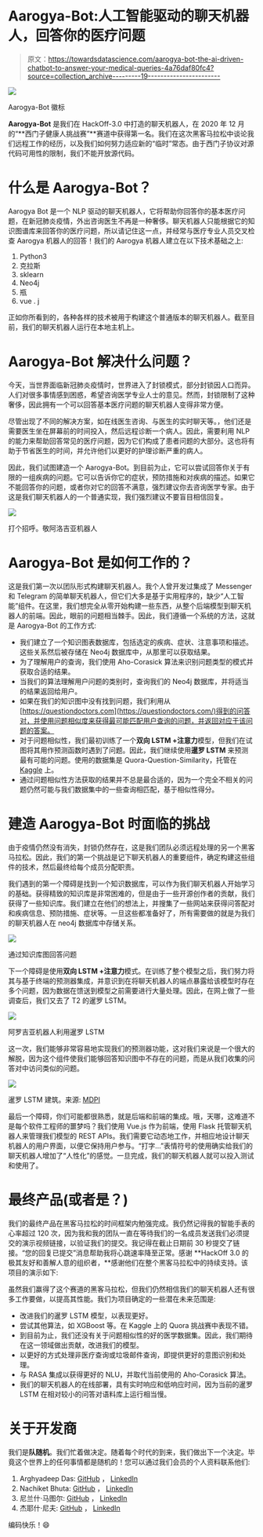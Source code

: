 # Aarogya-Bot:人工智能驱动的聊天机器人，回答你的医疗问题

> 原文：<https://towardsdatascience.com/aarogya-bot-the-ai-driven-chatbot-to-answer-your-medical-queries-4a76daf80fc4?source=collection_archive---------19----------------------->

![](img/f819e24f24f420e0446f0a9ad123fe29.png)

Aarogya-Bot 徽标

**Aarogya-Bot** 是我们在 HackOff-3.0 中打造的聊天机器人，在 2020 年 12 月的“**西门子健康人挑战赛”**赛道中获得第一名。我们在这次黑客马拉松中谈论我们远程工作的经历，以及我们如何努力适应新的“临时”常态。由于西门子协议对源代码可用性的限制，我们不能开放源代码。

# 什么是 Aarogya-Bot？

Aarogya Bot 是一个 NLP 驱动的聊天机器人，它将帮助你回答你的基本医疗问题，在新冠肺炎疫情，外出咨询医生不再是一种奢侈。聊天机器人只能根据它的知识图谱库来回答你的医疗问题，所以请记住这一点，并经常与医疗专业人员交叉检查 Aarogya 机器人的回答！我们的 Aarogya 机器人建立在以下技术基础之上:

1.  Python3
2.  克拉斯
3.  sklearn
4.  Neo4j
5.  瓶
6.  vue . j

正如你所看到的，各种各样的技术被用于构建这个普通版本的聊天机器人。截至目前，我们的聊天机器人运行在本地主机上。

# Aarogya-Bot 解决什么问题？

今天，当世界面临新冠肺炎疫情时，世界进入了封锁模式，部分封锁因人口而异。人们对很多事情感到困惑，希望咨询医学专业人士的意见。然而，封锁限制了这种奢侈，因此拥有一个可以回答基本医疗问题的聊天机器人变得非常方便。

尽管出现了不同的解决方案，如在线医生咨询、与医生的实时聊天等。，他们还是需要医生坐在屏幕前的时间投入，然后远程诊断一个病人。因此，需要利用 NLP 的能力来帮助回答常见的医疗问题，因为它们构成了患者问题的大部分。这也将有助于节省医生的时间，并允许他们以更好的护理诊断严重的病人。

因此，我们试图建造一个 Aarogya-Bot。到目前为止，它可以尝试回答你关于有限的一组疾病的问题。它可以告诉你它的症状，预防措施和对疾病的描述。如果它不能回答你的问题，或者你对它的回答不满意，强烈建议你去咨询医学专家。由于这是我们聊天机器人的一个普通实现，我们强烈建议不要盲目相信回复。

![](img/2870e0af9f48bb6b7328957c703a625c.png)

打个招呼。敬阿洛吉亚机器人

# Aarogya-Bot 是如何工作的？

这是我们第一次以团队形式构建聊天机器人。我个人曾开发过集成了 Messenger 和 Telegram 的简单聊天机器人，但它们大多是基于实用程序的，缺少“人工智能”组件。在这里，我们想完全从零开始构建一些东西，从整个后端模型到聊天机器人的前端。因此，眼前的问题相当棘手。因此，我们遵循一个系统的方法，这就是 Aarogya-Bot 的工作方式:

*   我们建立了一个知识图表数据库，包括选定的疾病、症状、注意事项和描述。这些关系然后被存储在 Neo4j 数据库中，从那里可以获取结果。
*   为了理解用户的查询，我们使用 Aho-Corasick 算法来识别问题类型的模式并获取合适的结果。
*   当我们的算法理解用户问题的类别时，查询我们的 Neo4j 数据库，并将适当的结果返回给用户。
*   如果在我们的知识图中没有找到问题，我们利用从[https://questiondoctors.com](https://questiondoctors.com/)得到的问答对，并使用问题相似度来获得最可能匹配用户查询的问题，并返回对应于该问题的答案。
*   对于问题相似性，我们最初训练了一个**双向 LSTM +注意力**模型，但我们在试图将其用作预测函数时遇到了问题。因此，我们继续使用**暹罗 LSTM** 来预测最有可能的问题。使用的数据集是 Quora-Question-Similarity，托管在 [Kaggle](https://www.kaggle.com/c/quora-question-pairs/data) 上。
*   通过问题相似性方法获取的结果并不总是最合适的，因为一个完全不相关的问题仍然可能与我们数据集中的一些查询相匹配，基于相似性得分。

# 建造 Aarogya-Bot 时面临的挑战

由于疫情仍然没有消失，封锁仍然存在，这是我们团队必须远程处理的另一个黑客马拉松。因此，我们的第一个挑战是记下聊天机器人的重要组件，确定构建这些组件的技术，然后最终给每个成员分配职责。

我们遇到的第一个障碍是找到一个知识数据库，可以作为我们聊天机器人开始学习的基础。获得精致的知识库是非常困难的，但是由于一些开源创作者的贡献，我们获得了一些知识库。我们建立在他们的想法上，并搜集了一些网站来获得问答配对和疾病信息、预防措施、症状等。一旦这些都准备好了，所有需要做的就是为我们的聊天机器人在 neo4j 数据库中存储关系。

![](img/c312d2cdb67dca801bded0b061b2cfce.png)

通过知识库图回答问题

下一个障碍是使用**双向 LSTM +注意力**模式。在训练了整个模型之后，我们努力将其与基于终端的预测器集成，并意识到在将聊天机器人的端点暴露给该模型时存在多个问题，因为数据在馈送到模型之前需要进行大量处理。因此，在网上做了一些调查后，我们又去了 T2 的暹罗 LSTM。

![](img/f6505fb2bdd916275f4a4950ad416bee.png)

阿罗吉亚机器人利用暹罗 LSTM

这一次，我们能够非常容易地实现我们的预测器功能，这对我们来说是一个很大的解脱，因为这个组件使我们能够回答知识图中不存在的问题，而是从我们收集的问答对中访问类似的问题。

![](img/c5d0ce34835c5bb514e2f58d2c98cae5.png)

暹罗 LSTM 建筑。来源: [MDPI](https://www.mdpi.com/2073-8994/10/12/682/htm)

最后一个障碍，你们可能都很熟悉，就是后端和前端的集成。哦，天哪，这难道不是每个软件工程师的噩梦吗？我们使用 Vue.js 作为前端，使用 Flask 托管聊天机器人来管理我们模型的 REST APIs。我们需要它动态地工作，并相应地设计聊天机器人的用户界面，以便它保持用户参与。“打字…”表情符号的使用确实给我们的聊天机器人增加了“人性化”的感觉。一旦完成，我们的聊天机器人就可以投入测试和使用了。

# 最终产品(或者是？)

我们的最终产品在黑客马拉松的时间框架内勉强完成。我仍然记得我的智能手表的心率超过 120 次，因为我和我的团队一直在等待我们的一名成员发送我们必须提交的演示视频链接，以验证我们的提交。我记得在截止日期前 30 秒提交了链接。“您的回复已提交”消息帮助我将心跳速率降至正常。感谢 **HackOff 3.0 的极其友好和善解人意的组织者，**感谢他们在整个黑客马拉松中的持续支持。该项目的演示如下:

虽然我们赢得了这个赛道的黑客马拉松，但我们仍然相信我们的聊天机器人还有很多工作要做，以提高其性能。我们为项目确定的一些潜在未来范围是:

*   改进我们的暹罗 LSTM 模型，以表现更好。
*   尝试其他算法，如 XGBoost 等。在 Kaggle 上的 Quora 挑战赛中表现不错。
*   到目前为止，我们还没有关于问题相似性的好的医学数据集。因此，我们期待在这一领域做出贡献，改进我们的模型。
*   以更好的方式处理非医疗查询或垃圾邮件查询，即提供更好的意图识别和处理。
*   与 RASA 集成以获得更好的 NLU，并取代当前使用的 Aho-Corasick 算法。
*   我们的聊天机器人的在线部署，具有实时响应和低响应时间，因为当前的暹罗 LSTM 在相对较小的问答对语料库上运行相当慢。

# 关于开发商

我们是**队随机**。我们忙着做决定。随着每个时代的到来，我们做出下一个决定。毕竟这个世界上的任何事情都是随机的！您可以通过我们会员的个人资料联系他们:

1.  Arghyadeep Das: [GitHub](https://www.github.com/arghyadeep99) ， [LinkedIn](https://www.linkedin.com/in/arghyadeep-das/)
2.  Nachiket Bhuta: [GitHub](https://www.github.com/nachiketbhuta) ， [LinkedIn](https://www.linkedin.com/in/nachiket-bhuta-3061ba144/)
3.  尼兰什·马图尔: [GitHub](https://www.github.com/neelansh15) ， [LinkedIn](https://www.linkedin.com/in/neelansh-mathur/)
4.  杰耶什·尼夫: [GitHub](https://www.github.com/Techno-Disaster) ， [LinkedIn](https://www.linkedin.com/in/techno-disaster/)

编码快乐！😄